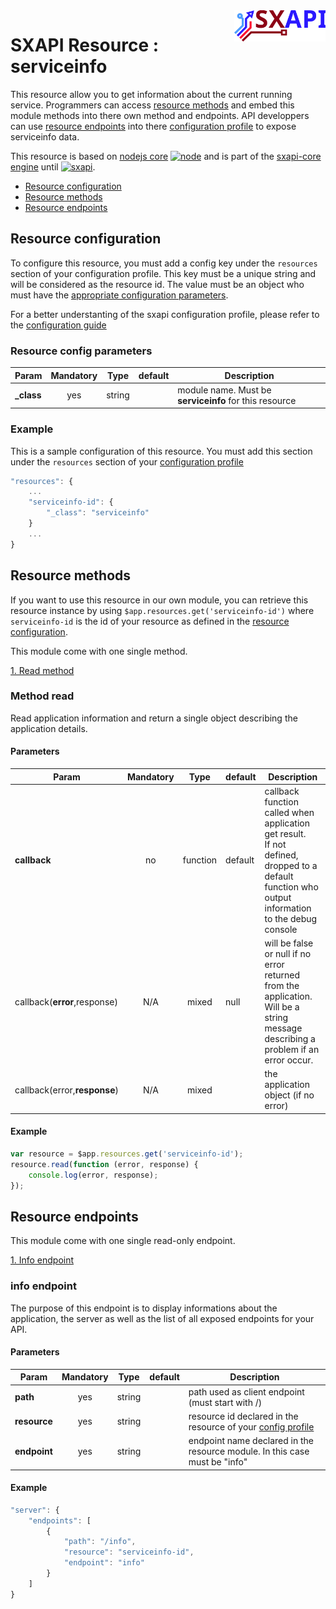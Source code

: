 <img align="right" height="50" src="https://raw.githubusercontent.com/startxfr/sxapi-core/v0.0.86-npm/docs/assets/logo.svg?sanitize=true">

# SXAPI Resource : serviceinfo

This resource allow you to get information about the current running service.
Programmers can access [resource methods](#resource-methods) and embed this module
methods into there own method and endpoints.
API developpers can use [resource endpoints](#resource-endpoints) into there
[configuration profile](../guides/2.Configure.md) to expose serviceinfo data.

This resource is based on [nodejs core](https://nodejs.org/en/docs/) 
[![node](https://img.shields.io/badge/node-v3.1.0-blue.svg)](https://nodejs.org/en/docs/) 
and is part of the [sxapi-core engine](https://github.com/startxfr/sxapi-core) 
until [![sxapi](https://img.shields.io/badge/sxapi-v0.0.8-blue.svg)](https://github.com/startxfr/sxapi-core).

- [Resource configuration](#resource-configuration)<br>
- [Resource methods](#resource-methods)<br>
- [Resource endpoints](#resource-endpoints)

## Resource configuration

To configure this resource, you must add a config key under the `resources`
section of your configuration profile. 
This key must be a unique string and will be considered as the resource id. The value 
must be an object who must have the [appropriate configuration parameters](#resource-config-parameters).

For a better understanting of the sxapi
configuration profile, please refer to the [configuration guide](../guides/2.Configure.md)


### Resource config parameters

| Param           | Mandatory | Type   | default | Description
|-----------------|:---------:|:------:|---------|---------------
| **_class**      | yes       | string |         | module name. Must be **serviceinfo** for this resource

### Example

This is a sample configuration of this resource. You must add this section under 
the `resources` section of your [configuration profile](../guides/2.Configure.md)

```javascript
"resources": {
    ...
    "serviceinfo-id": {
        "_class": "serviceinfo"
    }
    ...
}
```

## Resource methods

If you want to use this resource in our own module, you can retrieve this resource 
instance by using `$app.resources.get('serviceinfo-id')` where `serviceinfo-id` is the
id of your resource as defined in the [resource configuration](#resource-configuration). 

This module come with one single method.

[1. Read method](#method-read)


### Method read

Read application information and return a single object describing the application
details.

#### Parameters

| Param                        | Mandatory | Type     | default | Description
|------------------------------|:---------:|:--------:|---------|---------------
| **callback**                 | no        | function | default | callback function called when application get result.<br>If not defined, dropped to a default function who output information to the debug console
| callback(**error**,response) | N/A       | mixed    | null    | will be false or null if no error returned from the application. Will be a string message describing a problem if an error occur.
| callback(error,**response**) | N/A       | mixed    |         | the application object (if no error)


#### Example

```javascript
var resource = $app.resources.get('serviceinfo-id');
resource.read(function (error, response) {
    console.log(error, response);
});
```

## Resource endpoints

This module come with one single read-only endpoint.

[1. Info endpoint](#info-endpoint)

### info endpoint

The purpose of this endpoint is to display informations about the application, 
the server as well as the list of all exposed endpoints for your API.

#### Parameters

| Param           | Mandatory | Type   | default | Description
|-----------------|:---------:|:------:|---------|---------------
| **path**        | yes       | string |         | path used as client endpoint (must start with /)
| **resource**    | yes       | string |         | resource id declared in the resource of your [config profile](#resource-configuration)
| **endpoint**    | yes       | string |         | endpoint name declared in the resource module. In this case must be "info"

#### Example

```javascript
"server": {
    "endpoints": [
        {
            "path": "/info",
            "resource": "serviceinfo-id",
            "endpoint": "info"
        }
    ]
}
```